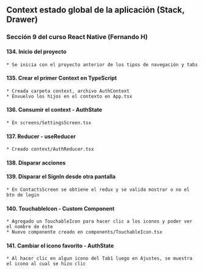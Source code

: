 ## Context estado global de la aplicación (Stack, Drawer)
### Sección 9 del curso React Native (Fernando H)

#### 134. Inicio del proyecto
    * Se inicia con el proyecto anterior de los tipos de navegación y tabs
#### 135. Crear el primer Context en TypeScript
    * Creada carpeta context, archivo AuthContext
    * Envuelvo los hijos en el contexto en App.tsx
#### 136. Consumir el context - AuthState
    * En screens/SettingsScreen.tsx
#### 137. Reducer - useReducer
    * Creado context/AuthReducer.tsx
#### 138. Disparar acciones
#### 139. Disparar el SignIn desde otra pantalla
    * En ContactsScreen se obtiene el redux y se valida mostrar o no el btn de login
#### 140. TouchableIcon - Custom Component
    * Agregado un TouchableIcon para hacer clic a los iconos y poder ver el nombre de éste
    * Nuevo componente creado en components/TouchableIcon.tsx
#### 141. Cambiar el icono favorito - AuthState
    * Al hacer clic en algun icono del Tab1 luego en Ajustes, se muestra el icono al cual se hizo clic
